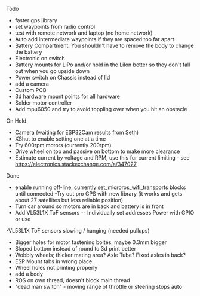 Todo
- faster gps library
- set waypoints from radio control
- test with remote network and laptop (no home network)
- Auto add intermediate waypoints if they are spaced too far apart
- Battery Compartment:  You shouldn't have to remove the body to change the battery
- Electronic on switch
- Battery mounts for LiPo and/or hold in the LiIon better so they don't fall out when you go upside down
- Power switch on Chassis instead of lid
- add a camera
- Custom PCB
- 3d hardware mount points for all hardware
- Solder motor controller
- Add mpu6050 and try to avoid toppling over when you hit an obstacle

On Hold
- Camera (waiting for ESP32Cam results from Seth)
- XShut to enable setting one at a time
- Try 600rpm motors (currently 200rpm)
- Drive wheel on top and passive on bottom to make more clearance
- Estimate current by voltage and RPM, use this fur current limiting - see https://electronics.stackexchange.com/a/347027



Done
- enable running off-line, currently set_microros_wifi_transports blocks until connected
-Try out pro GPS with new library (it works and gets about 27 satellites but less reliable position)
- Turn car around so motors are in back and battery is in front
- Add VL53L1X ToF sensors
-- Individually set addresses Power with GPIO or use 

-VL53L1X ToF sensors slowing / hanging (needed pullups)
- Bigger holes for motor fastening boltes, maybe 0.3mm bigger
- Sloped bottom instead of round to 3d print better
- Wobbly wheels; thicker mating area? Axle Tube? Fixed axles in back?
- ESP Mount tabs in wrong place
- Wheel holes not printing properly
- add a body
- ROS on own thread, doesn't block main thread
- "dead man switch" - moving range of throttle or steering stops auto
